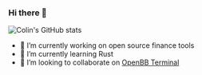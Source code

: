 ### Hi there 👋

![Colin's GitHub stats](https://github-readme-stats.vercel.app/api?username=colin99d&show_icons=true)

- 🔭 I’m currently working on open source finance tools
- 🌱 I’m currently learning Rust
- 👯 I’m looking to collaborate on [OpenBB Terminal](https://github.com/GamestonkTerminal/GamestonkTerminal)

<!--
**colin99d/colin99d** is a ✨ _special_ ✨ repository because its `README.md` (this file) appears on your GitHub profile.

Here are some ideas to get you started:

-->
